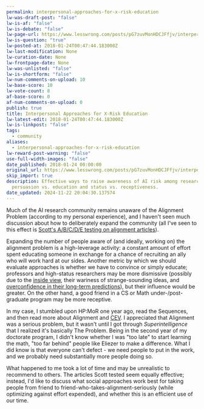 ```yaml
---
permalink: interpersonal-approaches-for-x-risk-education
lw-was-draft-post: "false"
lw-is-af: "false"
lw-is-debate: "false"
lw-page-url: https://www.lesswrong.com/posts/pG7zuvMonHDCJFfjv/interpersonal-approaches-for-x-risk-education
lw-is-question: "true"
lw-posted-at: 2018-01-24T00:47:44.183000Z
lw-last-modification: None
lw-curation-date: None
lw-frontpage-date: None
lw-was-unlisted: "false"
lw-is-shortform: "false"
lw-num-comments-on-upload: 10
lw-base-score: 10
lw-vote-count: 8
af-base-score: 0
af-num-comments-on-upload: 0
publish: true
title: Interpersonal Approaches for X-Risk Education
lw-latest-edit: 2018-01-24T00:47:44.183000Z
lw-is-linkpost: "false"
tags:
  - community
aliases:
  - interpersonal-approaches-for-x-risk-education
lw-reward-post-warning: "false"
use-full-width-images: "false"
date_published: 2018-01-24 00:00:00
original_url: https://www.lesswrong.com/posts/pG7zuvMonHDCJFfjv/interpersonal-approaches-for-x-risk-education
skip_import: true
description: Effective ways to raise awareness of AI risk among researchers, weighing
  persuasion vs. education and status vs. receptiveness.
date_updated: 2024-11-22 20:04:30.137574
---
```





Much of the AI research community remains unaware of the Alignment Problem (according to my personal experience), and I haven't seen much discussion about how to deliberately expand the community (all I've seen to this effect is [Scott's A/B/C/D/E testing on alignment articles](http://slatestarcodex.com/2016/10/24/ai-persuasion-experiment-results/)).

Expanding the number of people aware of (and ideally, working on) the alignment problem is a high-leverage activity: a constant amount of effort spent educating someone in exchange for a chance of recruiting an ally who will work hard at our sides. Another metric by which we should evaluate approaches is whether we have to convince or simply educate; professors and high-status researchers may be more dismissive (possibly due to the [inside view](https://lesswrong.com/tag/outside_view), their wariness of strange-sounding ideas, and [overconfidence in their long-term predictions](https://www.newyorker.com/magazine/2005/12/05/everybodys-an-expert)), but their influence would be greater. On the other hand, a good friend in a CS or Math under-/post-graduate program may be more receptive.

In my case, I stumbled upon HP:MoR one year ago, read the Sequences, and then read more about Alignment and [CEV](https://intelligence.org/files/CEV.pdf). I appreciated that Alignment was a serious problem, but it wasn't until I got through _Superintelligence_ that I realized it's basically The Problem. Being in the second year of my doctorate program, I didn't know whether I was "too late" to start learning the math, "too far behind" people like Eliezer to make a difference. What I did know is that everyone can't defect - we need people to put in the work, and we probably need substantially more people doing so.

What happened to me took a lot of time and may be unrealistic to recommend to others. The articles Scott tested seem equally effective; instead, I'd like to discuss what social approaches work best for taking people from friend to friend-who-takes-alignment-seriously (while optimizing against effort expended), and whether this is an efficient use of our time.
